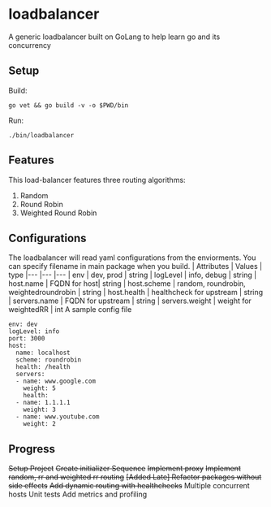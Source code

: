 # loadbalancer
A generic loadbalancer built on GoLang to help learn go and its concurrency

## Setup
Build: 
```
go vet && go build -v -o $PWD/bin 
```
Run:
```
./bin/loadbalancer
```
## Features
This load-balancer features three routing algorithms:
1. Random
2. Round Robin
3. Weighted Round Robin

## Configurations
The loadbalancer will read yaml configurations from the enviorments. You can specify filename in main package when you build.
| Attributes 	|  Values 	| type
|---	|---	|---
|  env 	|   	dev, prod | string
|  logLevel 	|   info, debug |	string
|   host.name	|   FQDN for host|   string
|   host.scheme	|   random, roundrobin, weightedroundrobin | string
|   host.health	|   healthcheck for upstream | string
|   servers.name	| FQDN for upstream | string
|   servers.weight	| weight for weightedRR | int
A sample config file
```
env: dev
logLevel: info
port: 3000
host: 
  name: localhost
  scheme: roundrobin
  health: /health
  servers:
  - name: www.google.com
    weight: 5
    health: 
  - name: 1.1.1.1
    weight: 3
  - name: www.youtube.com
    weight: 2
```
## Progress
~~Setup Project~~
~~Create initializer Sequence~~
~~Implement proxy~~
~~Implement random, rr and weighted rr routing~~
~~[Added Late] Refactor packages without side effects~~
~~Add dynamic routing with healthchecks~~
Multiple concurrent hosts
Unit tests
Add metrics and profiling
